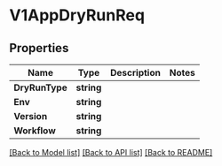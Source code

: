 # V1AppDryRunReq

## Properties

Name | Type | Description | Notes
------------ | ------------- | ------------- | -------------
**DryRunType** | **string** |  | 
**Env** | **string** |  | 
**Version** | **string** |  | 
**Workflow** | **string** |  | 

[[Back to Model list]](../README.md#documentation-for-models) [[Back to API list]](../README.md#documentation-for-api-endpoints) [[Back to README]](../README.md)


